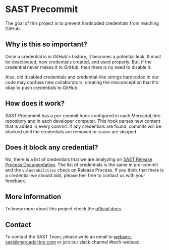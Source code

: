 # SAST Precommit

The goal of this project is to prevent hardcoded credentials from reaching GitHub.

## Why is this so important?

Once a credential is in GitHub's history, it becomes a potential leak. It must be deactivated, new credentials created, and used properly.
But, if the credential never makes it to GitHub, then there is no need to disable it.

Also, old disabled credentials and credential-like strings hardcoded in our code may confuse new collaborators, creating the misconception that it's okay to push credentials to GitHub.

## How does it work?

SAST Precommit has a pre-commit hook configured in each MercadoLibre repository and in each developer computer. This hook parses new content that is added in every commit.
If any credentials are found, commits will be blocked until the credentials are removed or scans are skipped.

## Does it block any credential?
No, there is a list of credentials that we are analyzing on [SAST Release Process Documentation](https://furydocs.io/sast-orchestrator//guide/#/lang-es/vulns/hardcoded-credential). The list of credentials is the same in pre-commit and the `vulnerabilities` check on Release Process.
If you think that there is a credential we should add, please feel free to contact us with your feedback.

## More information
To know more about this project check the [official docs](https://furydocs.io/sast-precommit//guide/#/).

## Contact
To contact the SAST Team, please write an email to websec-sast@mercadolibre.com or join our slack channel #tech-websec.